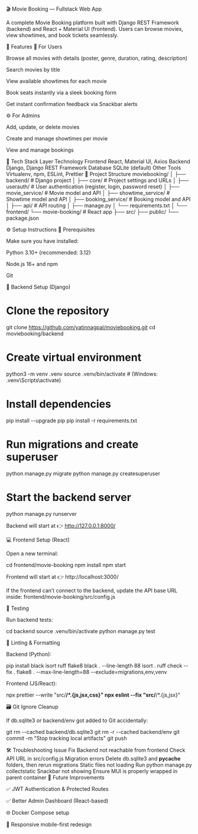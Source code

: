 🎬 Movie Booking — Fullstack Web App

A complete Movie Booking platform built with Django REST Framework (backend) and React + Material UI (frontend).
Users can browse movies, view showtimes, and book tickets seamlessly.

🚀 Features
🎥 For Users

Browse all movies with details (poster, genre, duration, rating, description)

Search movies by title

View available showtimes for each movie

Book seats instantly via a sleek booking form

Get instant confirmation feedback via Snackbar alerts

⚙️ For Admins

Add, update, or delete movies

Create and manage showtimes per movie

View and manage bookings

🧱 Tech Stack
Layer	Technology
Frontend	React, Material UI, Axios
Backend	Django, Django REST Framework
Database	SQLite (default)
Other Tools	Virtualenv, npm, ESLint, Prettier
📂 Project Structure
moviebooking/
│
├── backend/                  # Django project
│   ├── core/                 # Project settings and URLs
│   ├── userauth/             # User authentication (register, login, password reset)
│   ├── movie_service/        # Movie model and API
│   ├── showtime_service/     # Showtime model and API
│   ├── booking_service/      # Booking model and API
│   ├── api/                  # API routing
│   ├── manage.py
│   └── requirements.txt
│
└── frontend/
    └── movie-booking/        # React app
        ├── src/
        ├── public/
        └── package.json

⚙️ Setup Instructions
🧩 Prerequisites

Make sure you have installed:

Python 3.10+ (recommended: 3.12)

Node.js 16+ and npm

Git

🐍 Backend Setup (Django)
# Clone the repository
git clone https://github.com/yatinnagpal/moviebooking.git
cd moviebooking/backend

# Create virtual environment
python3 -m venv .venv
source .venv/bin/activate   # (Windows: .venv\Scripts\activate)

# Install dependencies
pip install --upgrade pip
pip install -r requirements.txt

# Run migrations and create superuser
python manage.py migrate
python manage.py createsuperuser

# Start the backend server
python manage.py runserver


Backend will start at 👉 http://127.0.0.1:8000/

💻 Frontend Setup (React)

Open a new terminal:

cd frontend/movie-booking
npm install
npm start


Frontend will start at 👉 http://localhost:3000/

If the frontend can’t connect to the backend, update the API base URL inside:
frontend/movie-booking/src/config.js

🧪 Testing

Run backend tests:

cd backend
source .venv/bin/activate
python manage.py test

🧹 Linting & Formatting

Backend (Python):

pip install black isort ruff flake8
black . --line-length 88
isort .
ruff check --fix .
flake8 . --max-line-length=88 --exclude=migrations,env,venv


Frontend (JS/React):

npx prettier --write "src/**/*.{js,jsx,css}"
npx eslint --fix "src/**/*.{js,jsx}"

🗃️ Git Ignore Cleanup

If db.sqlite3 or backend/env got added to Git accidentally:

git rm --cached backend/db.sqlite3
git rm -r --cached backend/env
git commit -m "Stop tracking local artifacts"
git push

🛠️ Troubleshooting
Issue	Fix
Backend not reachable from frontend	Check API URL in src/config.js
Migration errors	Delete db.sqlite3 and __pycache__ folders, then rerun migrations
Static files not loading	Run python manage.py collectstatic
Snackbar not showing	Ensure MUI <Snackbar> is properly wrapped in parent container
🌱 Future Improvements

✅ JWT Authentication & Protected Routes

✅ Better Admin Dashboard (React-based)

🌐 Docker Compose setup

📱 Responsive mobile-first redesign